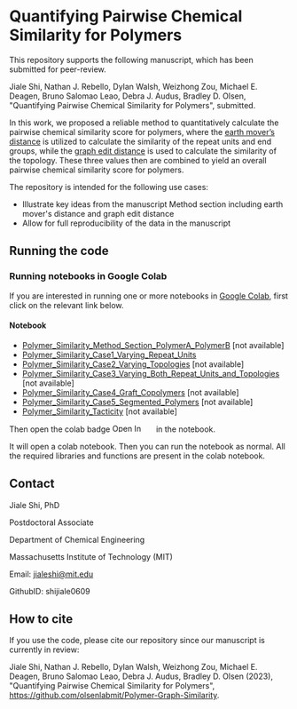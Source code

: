 # Quantifying Pairwise Chemical Similarity for Polymers


This repository supports the following manuscript, which has been submitted for peer-review.

Jiale Shi, Nathan J. Rebello, Dylan Walsh, Weizhong Zou, Michael E. Deagen, Bruno Salomao Leao, Debra J. Audus, Bradley D. Olsen, "Quantifying Pairwise Chemical Similarity for Polymers", submitted.

In this work, we proposed a reliable method to quantitatively calculate the pairwise chemical similarity score for polymers, where the [earth mover’s distance](https://en.wikipedia.org/wiki/Earth_mover%27s_distance) is utilized to calculate the similarity of the repeat units and end groups, while the [graph edit distance](https://en.wikipedia.org/wiki/Graph_edit_distance) is used to calculate the similarity of the topology. These three values then are combined to yield an overall pairwise chemical similarity score for polymers.

The repository is intended for the following use cases:

- Illustrate key ideas from the manuscript Method section including earth mover's distance and graph edit distance
- Allow for full reproducibility of the data in the manuscript

## Running the code

### Running notebooks in Google Colab

If you are interested in running one or more notebooks in [Google Colab](https://colab.research.google.com/), first click on the relevant link below.

#### Notebook
- [Polymer_Similarity_Method_Section_PolymerA_PolymerB]() [not available]
- [Polymer_Similarity_Case1_Varying_Repeat_Units](./notebook/Polymer_Similarity_Case1_Varying_Repeat_Units.ipynb)
- [Polymer_Similarity_Case2_Varying_Topologies]() [not available]
- [Polymer_Similarity_Case3_Varying_Both_Repeat_Units_and_Topologies]() [not available]
- [Polymer_Similarity_Case4_Graft_Copolymers]() [not available]
- [Polymer_Similarity_Case5_Segmented_Polymers]() [not available]
- [Polymer_Similarity_Tacticity]() [not available]

Then open the colab badge <img src="https://colab.research.google.com/assets/colab-badge.svg" alt="Open In Colab" width="75" height="15"/> in the notebook.

It will open a colab notebook. Then you can run the notebook as normal. All the required libraries and functions are present in the colab notebook.



## Contact

Jiale Shi, PhD  

Postdoctoral Associate  

Department of Chemical Engineering 

Massachusetts Institute of Technology (MIT) 

Email: jialeshi@mit.edu  

GithubID: shijiale0609  
 

## How to cite

If you use the code, please cite our repository since our manuscript is currently in review:

Jiale Shi, Nathan J. Rebello, Dylan Walsh, Weizhong Zou, Michael E. Deagen, Bruno Salomao Leao, Debra J. Audus, Bradley D. Olsen (2023), "Quantifying Pairwise Chemical Similarity for Polymers", https://github.com/olsenlabmit/Polymer-Graph-Similarity.

